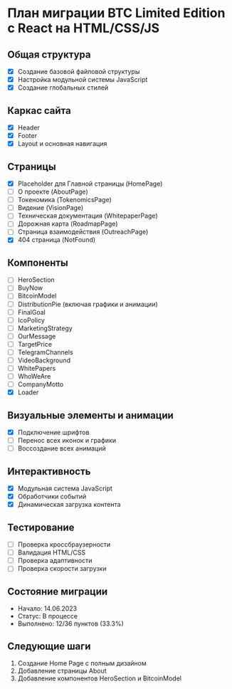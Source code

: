 # План миграции BTC Limited Edition с React на HTML/CSS/JS

## Общая структура
- [x] Создание базовой файловой структуры
- [x] Настройка модульной системы JavaScript
- [x] Создание глобальных стилей

## Каркас сайта
- [x] Header
- [x] Footer
- [x] Layout и основная навигация

## Страницы
- [x] Placeholder для Главной страницы (HomePage)
- [ ] О проекте (AboutPage)
- [ ] Токеномика (TokenomicsPage)
- [ ] Видение (VisionPage)
- [ ] Техническая документация (WhitepaperPage)
- [ ] Дорожная карта (RoadmapPage)
- [ ] Страница взаимодействия (OutreachPage)
- [x] 404 страница (NotFound)

## Компоненты
- [ ] HeroSection
- [ ] BuyNow
- [ ] BitcoinModel
- [ ] DistributionPie (включая графики и анимации)
- [ ] FinalGoal
- [ ] IcoPolicy
- [ ] MarketingStrategy
- [ ] OurMessage
- [ ] TargetPrice
- [ ] TelegramChannels
- [ ] VideoBackground
- [ ] WhitePapers
- [ ] WhoWeAre
- [ ] CompanyMotto
- [x] Loader

## Визуальные элементы и анимации
- [x] Подключение шрифтов
- [ ] Перенос всех иконок и графики
- [ ] Воссоздание всех анимаций

## Интерактивность
- [x] Модульная система JavaScript
- [x] Обработчики событий
- [x] Динамическая загрузка контента

## Тестирование
- [ ] Проверка кроссбраузерности
- [ ] Валидация HTML/CSS
- [ ] Проверка адаптивности
- [ ] Проверка скорости загрузки

## Состояние миграции
- Начало: 14.06.2023
- Статус: В процессе
- Выполнено: 12/36 пунктов (33.3%)

## Следующие шаги
1. Создание Home Page с полным дизайном
2. Добавление страницы About
3. Добавление компонентов HeroSection и BitcoinModel 
